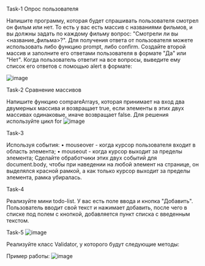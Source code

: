 Task-1 Опрос пользователя

Напишите программу, которая будет спрашивать пользователя смотрел он фильм или нет. То есть у вас есть массив с названиями фильмов, и вы должны задать по каждому фильму вопрос: "Смотрели ли вы <название_фильма>?". Для получения ответа от пользователя можете использовать либо функцию prompt, либо confirm. Создайте второй массив и заполните его ответами пользователя в формате "Да" или "Нет". Когда пользователь ответит на все вопросы, выведите ему список его ответов с помощью alert в формате:

![image](https://github.com/ElenaLogacheva/-JS/assets/113618504/eb31b856-d482-4c1f-96d1-93be64bd9043)



Task-2 Сравнение массивов

Напишите функцию compareArrays, которая принимает на вход два двумерных массива и возвращает true, если элементы в этих двух массивах одинаковые, иначе возвращает false.
Для решения используйте цикл for
![image](https://github.com/ElenaLogacheva/Portfolio-JS/assets/113618504/8bb63aad-db19-401e-b142-486111e6a672)


Task-3 

Используя события:
    • mouseover - когда курсор пользователя входит в область элемента;
    • mouseout - когда курсор выходит за пределы элемента;
Сделайте обработчики этих двух событий для document.body, чтобы при наведении на любой элемент на странице, он выделялся красной рамкой, а как только курсор выходит за пределы элемента, рамка убиралась.


Task-4

Реализуйте мини todo-list. У вас есть поле ввода и кнопка "Добавить". Пользователь вводит свой текст и нажимает добавить, после чего в списке под полем с кнопкой, добавляется пункт списка с введенным текстом. 

Task-5
![image](https://github.com/ElenaLogacheva/Portfolio-JS/assets/113618504/45f34248-5a34-498b-8db1-7c4cd618838a)

Реализуйте класс Validator, у которого будут следующие методы: 

Пример работы: 
![image](https://github.com/ElenaLogacheva/Portfolio-JS/assets/113618504/02f28150-d95a-4049-8656-24d1cfb33130)


